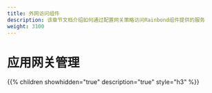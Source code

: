 ```yaml
---
title: 外网访问组件
description: 该章节文档介绍如何通过配置网关策略访问Rainbond组件提供的服务
weight: 3100
---
```


# 应用网关管理

{{% children showhidden="true" description="true" style="h3"  %}}
